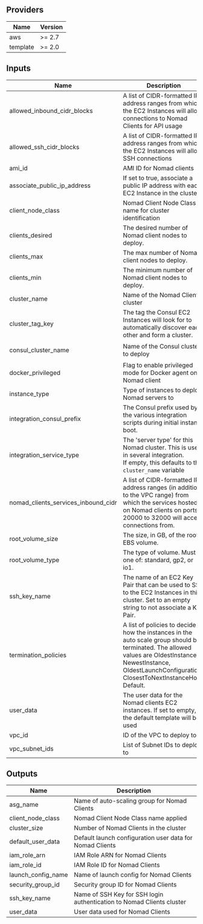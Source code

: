 ## Providers

| Name | Version |
|------|---------|
| aws | >= 2.7 |
| template | >= 2.0 |

## Inputs

| Name | Description | Type | Default | Required |
|------|-------------|------|---------|:-----:|
| allowed\_inbound\_cidr\_blocks | A list of CIDR-formatted IP address ranges from which the EC2 Instances will allow connections to Nomad Clients for API usage | `list(string)` | n/a | yes |
| allowed\_ssh\_cidr\_blocks | A list of CIDR-formatted IP address ranges from which the EC2 Instances will allow SSH connections | `list(string)` | `[]` | no |
| ami\_id | AMI ID for Nomad clients | `any` | n/a | yes |
| associate\_public\_ip\_address | If set to true, associate a public IP address with each EC2 Instance in the cluster. | `bool` | `true` | no |
| client\_node\_class | Nomad Client Node Class name for cluster identification | `string` | `"nomad-client"` | no |
| clients\_desired | The desired number of Nomad client nodes to deploy. | `number` | `6` | no |
| clients\_max | The max number of Nomad client nodes to deploy. | `number` | `8` | no |
| clients\_min | The minimum number of Nomad client nodes to deploy. | `number` | `3` | no |
| cluster\_name | Name of the Nomad Clients cluster | `string` | `"nomad-client"` | no |
| cluster\_tag\_key | The tag the Consul EC2 Instances will look for to automatically discover each other and form a cluster. | `string` | `"consul-servers"` | no |
| consul\_cluster\_name | Name of the Consul cluster to deploy | `string` | `"consul-nomad-prototype"` | no |
| docker\_privileged | Flag to enable privileged mode for Docker agent on Nomad client | `bool` | `false` | no |
| instance\_type | Type of instances to deploy Nomad servers to | `string` | `"t2.medium"` | no |
| integration\_consul\_prefix | The Consul prefix used by the various integration scripts during initial instance boot. | `string` | `"terraform/"` | no |
| integration\_service\_type | The 'server type' for this Nomad cluster. This is used in several integration.<br>If empty, this defaults to the `cluster_name` variable | `string` | `""` | no |
| nomad\_clients\_services\_inbound\_cidr | A list of CIDR-formatted IP address ranges (in addition to the VPC range) from which the services hosted on Nomad clients on ports 20000 to 32000 will accept connections from. | `list(string)` | `[]` | no |
| root\_volume\_size | The size, in GB, of the root EBS volume. | `number` | `50` | no |
| root\_volume\_type | The type of volume. Must be one of: standard, gp2, or io1. | `string` | `"gp2"` | no |
| ssh\_key\_name | The name of an EC2 Key Pair that can be used to SSH to the EC2 Instances in this cluster. Set to an empty string to not associate a Key Pair. | `string` | `""` | no |
| termination\_policies | A list of policies to decide how the instances in the auto scale group should be terminated. The allowed values are OldestInstance, NewestInstance, OldestLaunchConfiguration, ClosestToNextInstanceHour, Default. | `string` | `"Default"` | no |
| user\_data | The user data for the Nomad clients EC2 instances. If set to empty, the default template will be used | `string` | `""` | no |
| vpc\_id | ID of the VPC to deploy to | `any` | n/a | yes |
| vpc\_subnet\_ids | List of Subnet IDs to deploy to | `list(string)` | n/a | yes |

## Outputs

| Name | Description |
|------|-------------|
| asg\_name | Name of auto-scaling group for Nomad Clients |
| client\_node\_class | Nomad Client Node Class name applied |
| cluster\_size | Number of Nomad Clients in the cluster |
| default\_user\_data | Default launch configuration user data for Nomad Clients |
| iam\_role\_arn | IAM Role ARN for Nomad Clients |
| iam\_role\_id | IAM Role ID for Nomad Clients |
| launch\_config\_name | Name of launch config for Nomad Clients |
| security\_group\_id | Security group ID for Nomad Clients |
| ssh\_key\_name | Name of SSH Key for SSH login authentication to Nomad Clients cluster |
| user\_data | User data used for Nomad Clients |

